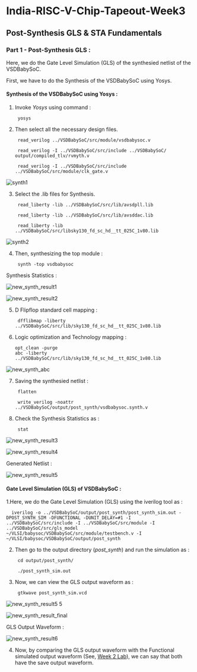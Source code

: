 
# India-RISC-V-Chip-Tapeout-Week3

##  Post-Synthesis GLS & STA Fundamentals 


### Part 1 - Post-Synthesis GLS :
Here, we do the Gate Level Simulation (GLS) of the synthesied netlist of the VSDBabySoC.

First, we have to do the Synthesis of the VSDBabySoC using Yosys.
#### Synthesis of the VSDBabySoC using Yosys :

1. Invoke *Yosys* using command :

        yosys
2. Then select all the necessary design files.
    

        read_verilog ../VSDBabySoC/src/module/vsdbabysoc.v
    
        read_verilog -I ../VSDBabySoC/src/include ../VSDBabySoC/   output/compiled_tlv/rvmyth.v

        read_verilog -I ../VSDBabySoC/src/include ../VSDBabySoC/src/module/clk_gate.v


![synth1](https://github.com/user-attachments/assets/3516f180-8366-46a6-99d1-db81de0f1379)


3. Select the .lib files for Synthesis.

        read_liberty -lib ../VSDBabySoC/src/lib/avsdpll.lib
    
        read_liberty -lib ../VSDBabySoC/src/lib/avsddac.lib

        read_liberty -lib ../VSDBabySoC/src/libsky130_fd_sc_hd__tt_025C_1v80.lib


![synth2](https://github.com/user-attachments/assets/9f4d6128-3d75-4bde-8400-2dc6f42bcaa6)


4. Then, synthesizing the top module :

        synth -top vsdbabysoc

Synthesis Statistics :

![new_synth_result1](https://github.com/user-attachments/assets/dd1777c3-33db-4490-86f8-88989a8e421f)


![new_synth_result2](https://github.com/user-attachments/assets/71162ab7-4b94-4281-b894-ac7be6361653)






5. D Flipflop standard cell mapping :

        dfflibmap -liberty ../VSDBabySoC/src/lib/sky130_fd_sc_hd__tt_025C_1v80.lib

6. Logic optimization and Technology mapping :

       opt_clean -purge
       abc -liberty ../VSDBabySoC/src/lib/sky130_fd_sc_hd__tt_025C_1v80.lib

![new_synth_abc](https://github.com/user-attachments/assets/6954e615-8472-4e18-ba3d-e76a3dac251d)



7. Saving the synthesied netlist :

        flatten

        write_verilog -noattr ../VSDBabySoC/output/post_synth/vsdbabysoc.synth.v




8. Check the Synthesis Statistics as :

        stat


![new_synth_result3](https://github.com/user-attachments/assets/cfb75c3b-20ec-48e8-8b44-4985a7fea808)


![new_synth_result4](https://github.com/user-attachments/assets/949c62d0-b4db-48fc-a9d4-019e8e645259)


Generated Netlist :


![new_synth_result5](https://github.com/user-attachments/assets/6ef2c731-7569-4126-8ab9-4dbe718ae029)




#### Gate Level Simulation (GLS) of VSDBabySoC :

1.Here, we do the Gate Level Simulation (GLS) using the iverilog tool as :



      iverilog -o ../VSDBabySoC/output/post_synth/post_synth_sim.out -DPOST_SYNTH_SIM -DFUNCTIONAL -DUNIT_DELAY=#1 -I ../VSDBabySoC/src/include -I ../VSDBabySoC/src/module -I ../VSDBabySoC/src/gls_model ~/VLSI/babysoc/VSDBabySoC/src/module/testbench.v -I ~/VLSI/babysoc/VSDBabySoC/output/post_synth





2. Then go to the output directory (*post_synth*) and run the simulation as :

        cd output/post_synth/

        ./post_synth_sim.out
3. Now, we can view the GLS output waveform as :

        gtkwave post_synth_sim.vcd

![new_synth_result5 5](https://github.com/user-attachments/assets/d020952a-307e-44fe-84f7-b8502e146a3a)


![new_synth_result_final](https://github.com/user-attachments/assets/329723f8-52cd-4776-befe-e4f3ee50ecae)



GLS Output Waveform :


![new_synth_result6](https://github.com/user-attachments/assets/36051464-f0c9-4d7d-b3c8-2518163c5069)



4. Now, by comparing the GLS output waveform with the Functional simulated output waveform (See, [Week 2 Lab](https://github.com/sovandeyvlsi/India-RISC-V-Chip-Tapeout/tree/main/Week%202#part-2--labs)), we can say that both have the save output waveform. 
